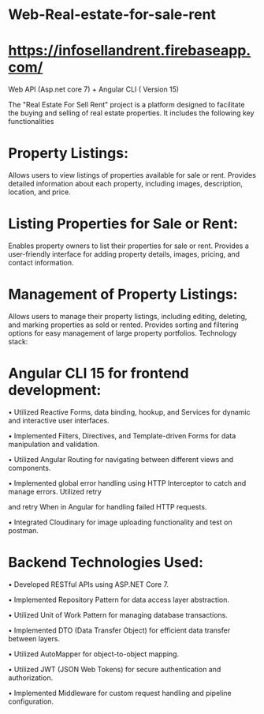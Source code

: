 # Web-Real-estate-for-sale-rent
# https://infosellandrent.firebaseapp.com/
 Web API (Asp.net core 7) + Angular CLI ( Version 15)
 
  The "Real Estate For Sell Rent" project is a platform designed to facilitate the buying and selling of real 
estate properties. It includes the following key functionalities 

# Property Listings: 
Allows users to view listings of properties available for sale or rent. Provides detailed information about each 
property, including images, description, location, and price.

# Listing Properties for Sale or Rent: 
Enables property owners to list their properties for sale or rent. Provides a user-friendly interface for adding 
property details, images, pricing, and contact information. 

# Management of Property Listings:   
Allows users to manage their property listings, including editing, deleting, and marking properties as sold or 
rented. Provides sorting and filtering options for easy management of large property portfolios. 
Technology stack:

# Angular CLI 15 for frontend development: 

• Utilized Reactive Forms, data binding, hookup, and Services for dynamic and interactive user interfaces. 

• Implemented Filters, Directives, and Template-driven Forms for data manipulation and validation. 

• Utilized Angular Routing for navigating between different views and components. 

• Implemented global error handling using HTTP Interceptor to catch and manage errors. Utilized retry 

and retry When in Angular for handling failed HTTP requests.  

• Integrated Cloudinary for image uploading functionality and test on postman. 

# Backend Technologies Used: 

•    Developed RESTful APIs using ASP.NET Core 7. 

•    Implemented Repository Pattern for data access layer abstraction. 

•    Utilized Unit of Work Pattern for managing database transactions. 

•    Implemented DTO (Data Transfer Object) for efficient data transfer between layers. 

•    Utilized AutoMapper for object-to-object mapping. 

•    Utilized JWT (JSON Web Tokens) for secure authentication and authorization.

•    Implemented Middleware for custom request handling and pipeline configuration. 
